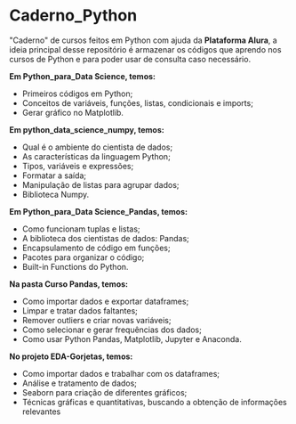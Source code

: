 # Caderno_Python
"Caderno" de cursos feitos em Python com ajuda da **Plataforma Alura**, a ideia principal desse repositório é armazenar os códigos que aprendo nos cursos de Python e para poder usar de consulta caso necessário.

**Em Python_para_Data Science, temos:**

- Primeiros códigos em Python;
- Conceitos de variáveis, funções, listas, condicionais e imports;
- Gerar gráfico no Matplotlib.

**Em python_data_science_numpy, temos:**

- Qual é o ambiente do cientista de dados;
- As características da linguagem Python;
- Tipos, variáveis e expressões;
- Formatar a saída;
- Manipulação de listas para agrupar dados;
- Biblioteca Numpy.

**Em Python_para_Data Science_Pandas, temos:**

- Como funcionam tuplas e listas;
- A biblioteca dos cientistas de dados: Pandas;
- Encapsulamento de código em funções;
- Pacotes para organizar o código;
- Built-in Functions do Python.

**Na pasta Curso Pandas, temos:**

- Como importar dados e exportar dataframes;
- Limpar e tratar dados faltantes;
- Remover outliers e criar novas variáveis;
- Como selecionar e gerar frequências dos dados;
- Como usar Python Pandas, Matplotlib, Jupyter e Anaconda.

**No projeto EDA-Gorjetas, temos:**

- Como importar dados e trabalhar com os dataframes;
- Análise e tratamento de dados;
- Seaborn para criação de diferentes gráficos;
- Técnicas gráficas e quantitativas, buscando a obtenção de informações relevantes
